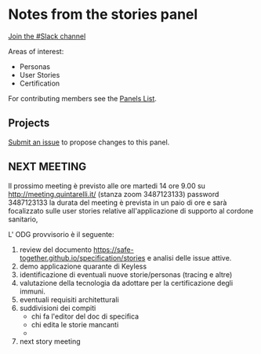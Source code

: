 # Notes from the stories panel

[Join the #Slack channel](https://safetogether2020.slack.com/app_redirect?channel=stories)


Areas of interest:

* Personas
* User Stories
* Certification

For contributing members see the
[Panels List](https://safe-together.github.io/specification/#stories-panel).

## Projects

[Submit an issue](https://github.com/safe-together/stories-panel/issues)
to propose changes to this panel.

## NEXT MEETING

Il prossimo meeting è previsto alle ore martedi 14 ore 9.00 su http://meeting.quintarelli.it/ (stanza zoom 3487123133) password 3487123133 la durata del meeting è prevista in un paio di ore e sarà focalizzato sulle user stories relative all'applicazione di
supporto al cordone sanitario,

L' ODG provvisorio è il seguente:

1. review del documento https://safe-together.github.io/specification/stories e analisi delle issue attive.
2. demo applicazione quarante di Keyless
3. identificazione di eventuali nuove storie/personas (tracing e altre)
4. valutazione della tecnologia da adottare per la certificazione degli immuni.
5. eventuali requisiti architetturali
6. suddivisioni dei compiti
   - chi fa l'editor del doc di specifica 
   - chi edita le storie mancanti
   - 
7. next story meeting
